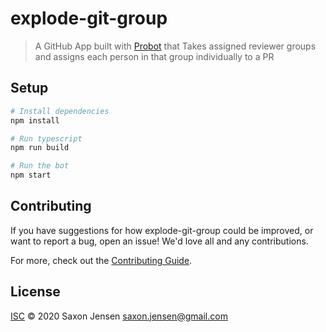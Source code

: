 # explode-git-group

> A GitHub App built with [Probot](https://github.com/probot/probot) that Takes assigned reviewer groups and assigns each person in that group individually to a PR

## Setup

```sh
# Install dependencies
npm install

# Run typescript
npm run build

# Run the bot
npm start
```

## Contributing

If you have suggestions for how explode-git-group could be improved, or want to report a bug, open an issue! We'd love all and any contributions.

For more, check out the [Contributing Guide](CONTRIBUTING.md).

## License

[ISC](LICENSE) © 2020 Saxon Jensen <saxon.jensen@gmail.com>
